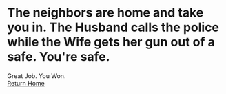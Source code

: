# The neighbors **are** home and take you in. The Husband calls the police while the Wife gets her gun out of a safe. You're safe.

Great Job. You Won.  
[Return Home](../sense-danger2.md)
